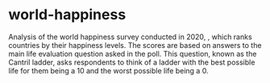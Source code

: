 # world-happiness
Analysis of the world happiness survey conducted in 2020, , which ranks countries by their happiness levels. The scores are based on answers to the main life evaluation question asked in the poll. This question, known as the Cantril ladder, asks respondents to think of a ladder with the best possible life for them being a 10 and the worst possible life being a 0.
